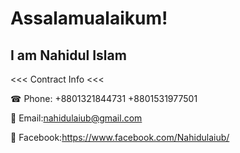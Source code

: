 # Assalamualaikum! 

## I am Nahidul Islam



<<< Contract Info <<<

☎ Phone: +8801321844731
       +8801531977501


📨 Email:nahidulaiub@gmail.com

📲 Facebook:https://www.facebook.com/Nahidulaiub/

